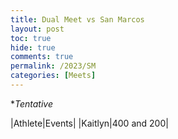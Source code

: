 ```yaml
---
title: Dual Meet vs San Marcos
layout: post
toc: true 
hide: true
comments: true
permalink: /2023/SM
categories: [Meets]
---
```


**Tentative*

|Athlete|Events|
|Kaitlyn|400 and 200|